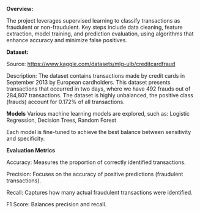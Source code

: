 **Overview:**

The project leverages supervised learning to classify transactions as fraudulent or non-fraudulent. Key steps include data cleaning, feature extraction, model training, and prediction evaluation, using algorithms that enhance accuracy and minimize false positives.

**Dataset:**

Source: https://www.kaggle.com/datasets/mlg-ulb/creditcardfraud

Description: The dataset contains transactions made by credit cards in September 2013 by European cardholders.
This dataset presents transactions that occurred in two days, where we have 492 frauds out of 284,807 transactions. The dataset is highly unbalanced, the positive class (frauds) account for 0.172% of all transactions.



**Models**
Various machine learning models are explored, such as:
Logistic Regression, Decision Trees, Random Forest

Each model is fine-tuned to achieve the best balance between sensitivity and specificity.


**Evaluation Metrics**

Accuracy: Measures the proportion of correctly identified transactions.

Precision: Focuses on the accuracy of positive predictions (fraudulent transactions).

Recall: Captures how many actual fraudulent transactions were identified.

F1 Score: Balances precision and recall.






